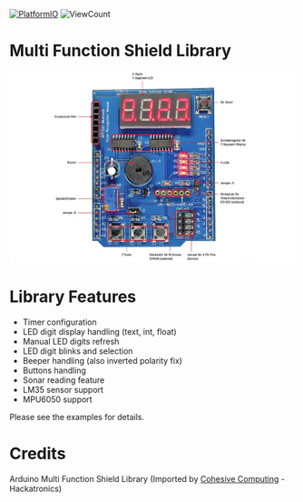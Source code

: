 [![PlatformIO](https://github.com/hpsaturn/MultiFuncShield-Library/workflows/PlatformIO/badge.svg)](https://github.com/kike-canaries/canairio_sensorlib/actions/) ![ViewCount](https://views.whatilearened.today/views/github/hpsaturn/MultiFuncShield-Library.svg) 

# Multi Function Shield Library

![Shield](images/shield00.jpg)

# Library Features

- Timer configuration
- LED digit display handling (text, int, float)
- Manual LED digits refresh
- LED digit blinks and selection
- Beeper handling (also inverted polarity fix)
- Buttons handling
- Sonar reading feature
- LM35 sensor support
- MPU6050 support

Please see the examples for details.

# Credits

Arduino Multi Function Shield Library (Imported by [Cohesive Computing](http://www.cohesivecomputing.co.uk/hackatronics/arduino-multi-function-shield/) - Hackatronics)
